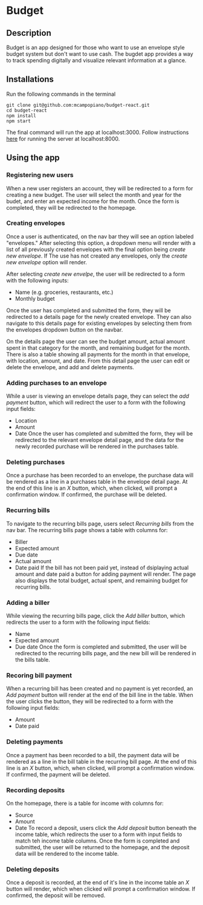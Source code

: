 # Budget

## Description
Budget is an app designed for those who want to use an envelope style budget system but don't want to use cash. The bugdet app provides a way to track spending digitally and visualize relevant information at a glance.

## Installations
Run the following commands in the terminal

```
git clone git@github.com:mcampopiano/budget-react.git
cd budget-react
npm install
npm start
```
The final command will run the app at localhost:3000.
Follow instructions [here](https://github.com/mcampopiano/budget-python) for running the server at localhost:8000.

## Using the app

### Registering new users
When a new user registers an account, they will be redirected to a form for creating a new budget. The user will select the month and year for the budet, and enter an expected income for the month. Once the form is completed, they will be redirected to the homepage.

### Creating envelopes
Once a user is authenticated, on the nav bar they will see an option labeled "envelopes." After selecting this option, a dropdown menu will render with a list of all previously created envelopes with the final option being *create new envelope*. If The use has not created any envelopes, only the *create new envelope* option will render.

After selecting *create new envelpe*, the user will be redirected to a form with the following inputs:
* Name (e.g. groceries, restaurants, etc.)
* Monthly budget

Once the user has completed and submitted the form, they will be redirected to a details page for the newly created envelope. They can also navigate to this details page for existing envelopes by selecting them from the envelopes dropdown button on the navbar.

On the details page the user can see the budget amount, actual amount spent in that category for the month, and remaining budget for the month. There is also a table showing all payments for the month in that envelope, with location, amount, and date. From this detail page the user can edit or delete the envelope, and add and delete payments.

### Adding purchases to an envelope
While a user is viewing an envelope details page, they can select the *add payment* button, which will redirect the user to a form with the following input fields:
* Location
* Amount
* Date
Once the user has completed and submitted the form, they will be redirected to the relevant envelope detail page, and the data for the newly recorded purchase will be rendered in the purchases table.

### Deleting purchases
Once a purchase has been recorded to an envelope, the purchase data will be rendered as a line in a purchases table in the envelope detail page. At the end of this line is an *X* button, which, when clicked, will prompt a confirmation window. If confirmed, the purchase will be deleted.

### Recurring bills
To navigate to the recurring bills page, users select *Recurring bills* from the nav bar. The recurring bills page shows a table with columns for:
* Biller
* Expected amount
* Due date
* Actual amount
* Date paid
If the bill has not been paid yet, instead of dsiplaying actual amount and date paid a button for adding payment will render.
The page also displays the total budget, actual spent, and remaining budget for recurring bills.

### Adding a biller
While viewing the recurring bills page, click the *Add biller* button, which redirects the user to a form with the following input fields:
* Name
* Expected amount
* Due date
Once the form is completed and submitted, the user will be redirected to the recurring bills page, and the new bill will be rendered in the bills table.

### Recoring bill payment
When a recurring bill has been created and no payment is yet recorded, an *Add payment* button will render at the end of the bill line in the table. When the user clicks the button, they will be redirected to a form with the following input fields:
* Amount
* Date paid

### Deleting payments
Once a payment has been recorded to a bill, the payment data will be rendered as a line in the bill table in the recurring bill page. At the end of this line is an *X* button, which, when clicked, will prompt a confirmation window. If confirmed, the payment will be deleted.

### Recording deposits
On the homepage, there is a table for income with columns for:
* Source
* Amount
* Date
To record a deposit, users click the *Add deposit* button beneath the income table, which redirects the user to a form with input fields to match teh income table columns. Once the form is completed and submitted, the user will be returned to the homepage, and the deposit data will be rendered to the income table.

### Deleting deposits
Once a deposit is recorded, at the end of it's line in the income table an *X* button will render, which when clicked will prompt a confirmation window. If confirmed, the deposit will be removed.